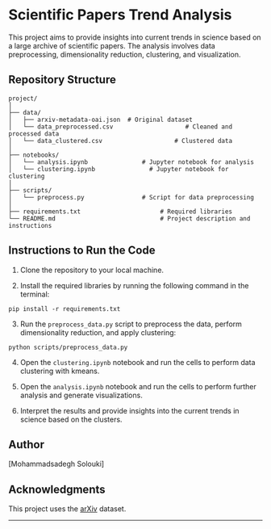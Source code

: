 # Scientific Papers Trend Analysis

This project aims to provide insights into current trends in science based on a large archive of scientific papers. The analysis involves data preprocessing, dimensionality reduction, clustering, and visualization.

## Repository Structure

```
project/
│
├── data/
│   ├── arxiv-metadata-oai.json  # Original dataset
│   └── data_preprocessed.csv                    # Cleaned and processed data
│   └── data_clustered.csv                    # Clustered data
│
├── notebooks/
│   └── analysis.ipynb               # Jupyter notebook for analysis
│   └── clustering.ipynb               # Jupyter notebook for clustering
│
├── scripts/
│   └── preprocess.py                # Script for data preprocessing
│
├── requirements.txt                      # Required libraries
└── README.md                             # Project description and instructions
```

## Instructions to Run the Code

1. Clone the repository to your local machine.

2. Install the required libraries by running the following command in the terminal:
```
pip install -r requirements.txt
```

3. Run the `preprocess_data.py` script to preprocess the data, perform dimensionality reduction, and apply clustering:
```
python scripts/preprocess_data.py
```
4. Open the `clustering.ipynb` notebook and run the cells to perform data clustering with kmeans.

5. Open the `analysis.ipynb` notebook and run the cells to perform further analysis and generate visualizations.

6. Interpret the results and provide insights into the current trends in science based on the clusters.

## Author

[Mohammadsadegh Solouki]

## Acknowledgments

This project uses the [arXiv](https://arxiv.org/) dataset.

---
